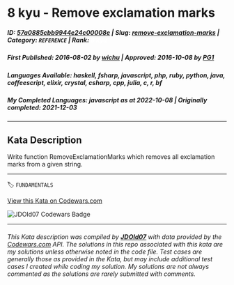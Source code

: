 # 8 kyu - Remove exclamation marks

##### **ID**: [57a0885cbb9944e24c00008e](https://www.codewars.com/kata/57a0885cbb9944e24c00008e) | **Slug**: [remove-exclamation-marks](https://www.codewars.com/kata/57a0885cbb9944e24c00008e) | **Category**: `REFERENCE` | **Rank**: <span style="color:white">8 kyu</span>

##### **First Published**: 2016-08-02 ***by*** [wichu](https://www.codewars.com/users/wichu) | **Approved**: 2016-10-08 ***by*** [PG1](https://www.codewars.com/users/PG1)

##### **Languages Available**: haskell, fsharp, javascript, php, ruby, python, java, coffeescript, elixir, crystal, csharp, cpp, julia, c, r, bf

##### **My Completed Languages**: javascript ***as at*** 2022-10-08 | **Originally completed**: 2021-12-03

---

## Kata Description


Write function RemoveExclamationMarks which removes all exclamation marks from a given string.





---


🏷 `FUNDAMENTALS`


[View this Kata on Codewars.com](https://www.codewars.com/kata/57a0885cbb9944e24c00008e)

![](https://www.codewars.com/users/jdold07/badges/large "JDOld07 Codewars Badge")

---

###### *This Kata description was compiled by [**JDOld07**](https://tpstech.dev) with data provided by the [Codewars.com](https://www.codewars.com) API.  The solutions in this repo associated with this kata are my solutions unless otherwise noted in the code file.  Test cases are generally those as provided in the Kata, but may include additional test cases I created while coding my solution.  My solutions are not always commented as the solutions are rarely submitted with comments.*
